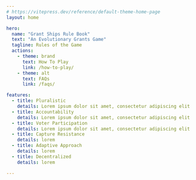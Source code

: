 ```yaml
---
# https://vitepress.dev/reference/default-theme-home-page
layout: home

hero:
  name: "Grant Ships Rule Book"
  text: "An Evolutionary Grants Game"
  tagline: Rules of the Game
  actions:
    - theme: brand
      text: How To Play
      link: /how-to-play/
    - theme: alt
      text: FAQs
      link: /faqs/

features:
  - title: Pluralistic
    details: Lorem ipsum dolor sit amet, consectetur adipiscing elit
  - title: Accountability
    details: Lorem ipsum dolor sit amet, consectetur adipiscing elit
  - title: Voter Participation
    details: Lorem ipsum dolor sit amet, consectetur adipiscing elit
  - title: Capture Resistance
    details: lorem
  - title: Adaptive Approach
    details: lorem
  - title: Decentralized
    details: lorem

---
```


